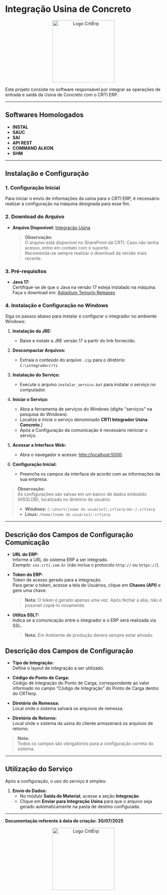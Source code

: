 # Integração Usina de Concreto

<p align="center">
  <img src="img/logoCrtiErp.png" alt="Logo CrtiErp" width="200"/>
</p>

Este projeto consiste no software responsável por integrar as operações de entrada e saída da Usina de Concreto com o CRTI ERP.

***

## Softwares Homologados

- **INSTAL**
- **SAUC**
- **SAI**
- **API REST**
- **COMMAND ALKON** 
- **SHM**

***

## Instalação e Configuração

### 1. Configuração Inicial

Para iniciar o envio de informações da usina para o CRTI ERP, é necessário realizar a configuração na máquina designada para esse fim.

### 2. Download do Arquivo

- **Arquivo Disponível:** [Integração Usina](https://crticombr-my.sharepoint.com/:f:/g/personal/carlos_crti_com_br/Eh4-ALBzhVdGq7UvYpObVzgBCUgO7t5OL3j8TyXXyL1NBA?e=Vhym74)
  > **Observação:**  
  > O arquivo está disponível no SharePoint da CRTI. Caso não tenha acesso, entre em contato com o suporte.  
  > Recomenda-se sempre realizar o download da versão mais recente.

### 3. Pré-requisitos

- **Java 17:**  
  Certifique-se de que o Java na versão 17 esteja instalado na máquina.  
  Faça o download em: [Adoptium Temurin Releases](https://adoptium.net/temurin/releases/?os=windows&package=jre&arch=x64)

### 4. Instalação e Configuração no Windows

Siga os passos abaixo para instalar e configurar o integrador no ambiente Windows:

1. **Instalação da JRE:**
    - Baixe e instale a JRE versão 17 a partir do link fornecido.

2. **Descompactar Arquivos:**
    - Extraia o conteúdo do arquivo `.zip` para o diretório:  
      `C:\integradorcrti`

3. **Instalação do Serviço:**
    - Execute o arquivo `instalar_servico.bat` para instalar o serviço no computador.

4. **Iniciar o Serviço:**
    - Abra a ferramenta de serviços do Windows (digite "serviços" na pesquisa do Windows).
    - Localize e inicie o serviço denominado **CRTI Integrador Usina Concreto**.]
    - Após a Configuração da comunicação é necessário reiniciar o serviço.

5. **Acessar a Interface Web:**
    - Abra o navegador e acesse: [http://localhost:5000](http://localhost:5000).

6. **Configuração Inicial:**
    - Preencha os campos da interface de acordo com as informações da sua empresa.

> **Observação:**  
> As configurações são salvas em um banco de dados embutido (HSQLDB), localizado no diretório do usuário:
> - **Windows:** `C:\Users\[nome do usuário]\.crtierp` ou `~/.crtierp`
> - **Linux:** `/home/[nome do usuário]/.crtierp`

***

## Descrição dos Campos de Configuração Comunicação

- **URL do ERP:**  
  Informe a URL do sistema ERP a ser integrado.  
  *Exemplo:* `xxx.crti.com.br` (não inclua o protocolo `http://` ou `https://`).

- **Token do ERP:**  
  Token de acesso gerado para a integração.  
  Para gerar o token, acesse a tela de Usuários, clique em **Chaves (API)** e gere uma chave.
  > **Nota:** O token é gerado apenas uma vez. Após fechar a aba, não é possível copiá-lo novamente.  

- **Utiliza SSL?:**  
  Indica se a comunicação entre o integrador e o ERP será realizada via SSL.
  > **Nota:** Em Ambiente de produção devera sempre estar ativado.

## Descrição dos Campos de Configuração

- **Tipo de Integração:**  
  Define o layout de integração a ser utilizado.

- **Código do Ponto de Carga:**  
  Código de integração do Ponto de Carga, correspondente ao valor informado no campo “Código de Integração” do Ponto de Carga dentro do CRTIerp.  

- **Diretório de Remessa:**  
  Local onde o sistema salvará os arquivos de remessa.

- **Diretório de Retorno:**  
  Local onde o sistema da usina do cliente armazenará os arquivos de retorno.

> **Nota:**  
> Todos os campos são obrigatórios para a configuração correta do sistema.

***

## Utilização do Serviço

Após a configuração, o uso do serviço é simples:

1. **Envio de Dados:**
    - No módulo **Saída de Material**, acesse a seção **Integração**.
    - Clique em **Enviar para Integração Usina** para que o arquivo seja gerado automaticamente na pasta de destino configurada.
***

**Documentação referente à data de criação: 30/07/2025**
<p align="center">
  <img src="img/logoCrtiErp.png" alt="Logo CrtiErp" width="200"/>
</p>
